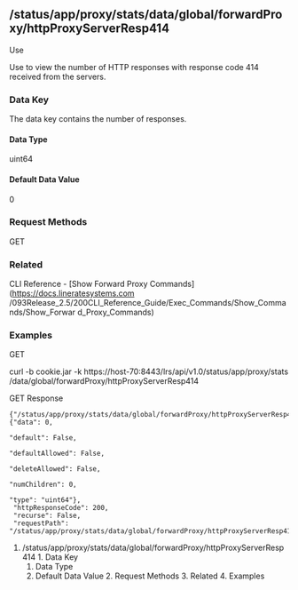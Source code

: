 ## /status/app/proxy/stats/data/global/forwardProxy/httpProxyServerResp414

Use

Use to view the number of HTTP responses with response code 414 received from
the servers.

### Data Key

The data key contains the number of responses.

#### Data Type

uint64

#### Default Data Value

0

### Request Methods

GET

### Related

CLI Reference - [Show Forward Proxy Commands](https://docs.lineratesystems.com
/093Release_2.5/200CLI_Reference_Guide/Exec_Commands/Show_Commands/Show_Forwar
d_Proxy_Commands)

### Examples

GET

curl -b cookie.jar -k https://host-70:8443/lrs/api/v1.0/status/app/proxy/stats
/data/global/forwardProxy/httpProxyServerResp414

GET Response

    
    {"/status/app/proxy/stats/data/global/forwardProxy/httpProxyServerResp414": {"data": 0,
                                                                                  "default": False,
                                                                                  "defaultAllowed": False,
                                                                                  "deleteAllowed": False,
                                                                                  "numChildren": 0,
                                                                                  "type": "uint64"},
     "httpResponseCode": 200,
     "recurse": False,
     "requestPath": "/status/app/proxy/stats/data/global/forwardProxy/httpProxyServerResp414"}
    

  1. /status/app/proxy/stats/data/global/forwardProxy/httpProxyServerResp414
    1. Data Key
      1. Data Type
      2. Default Data Value
    2. Request Methods
    3. Related
    4. Examples

